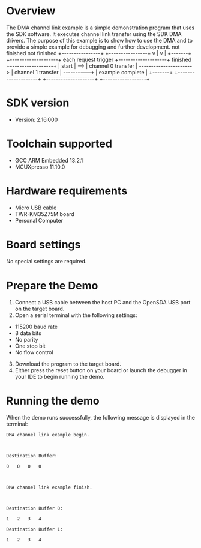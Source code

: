 Overview
========
The DMA channel link example is a simple demonstration program that uses the SDK software.
It executes channel link transfer using the SDK DMA drivers.
The purpose of this example is to show how to use the DMA and to provide a simple example for
debugging and further development.
                  not finished                                   not finished
                +----------------+                             +----------------+
                v                |                             v                |
+-------+     +--------------------+  each request trigger   +--------------------+  finished   +------------------+
| start | --> | channel 0 transfer | ----------------------> | channel 1 transfer | ----------> | example complete |
+-------+     +--------------------+                         +--------------------+             +------------------+

SDK version
===========
- Version: 2.16.000

Toolchain supported
===================
- GCC ARM Embedded  13.2.1
- MCUXpresso  11.10.0

Hardware requirements
=====================
- Micro USB cable
- TWR-KM35Z75M board
- Personal Computer

Board settings
==============
No special settings are required.

Prepare the Demo
================
1.  Connect a USB cable between the host PC and the OpenSDA USB port on the target board.
2.  Open a serial terminal with the following settings:
   - 115200 baud rate
   - 8 data bits
   - No parity
   - One stop bit
   - No flow control
3. Download the program to the target board.
4. Either press the reset button on your board or launch the debugger in your IDE to begin running
   the demo.

Running the demo
================
When the demo runs successfully, the following message is displayed in the terminal:
~~~~~~~~~~~~~~~~~~~~~~~~~~~~~~~~~~~~~~~~~~~~
DMA channel link example begin.



Destination Buffer:

0	0	0	0	



DMA channel link example finish.



Destination Buffer 0:

1	2	3	4	

Destination Buffer 1:

1	2	3	4	
~~~~~~~~~~~~~~~~~~~~~~~~~~~~~~~~~~~~~~~~~~~~

